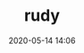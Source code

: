 ---
# FILENAME : please use your OpenClassrooms's name, available in your url.
# Example: https://openclassrooms.com/membres/celinemartinet
# must be the name of your file. If file name is celinemartinet.md, title is celinemartinet.
# lowercase, no blank space, Capital case or special character.
title: rudy

# First name or full name
name: Rudy
date: 2020-05-14 14:06

# One line.
# If you need more space, go to the next line and add 4 spaces on the left, as in 'description'.
objective: Je souhaite donc aujourd’hui me spécialiser en iOS et peut-être devenir à l’avenir free-lance.
short_description: J'aime la technologie depuis toujours, je souhaite travailler dans ce domaine. 

# Ne modifiez pas le paramètre 'template', seulement la description
template: students
description:
    Je m'appelle Rudy, j'ai 26 ans, suite a un parcours d'étude et de travail compliquer, je suis ici afin de pouvoir développer de nouvelles compétences. Si possible, j'aimerais pouvoir travailler en free-lance afin d'être libre dans ma vie professionnelle.

# image must be located in content/images/students
# name should be the same as this file. Eg: celinemartinet.png
image: rudy.png

# Change this to True when you do you pull request.
public: True

# You need to keep the exact same structure for each new project.
projects:
  - title: Présentez-vous !
    description: Une présentation de moi-même et un lien vers mon Workplace.
    # Create a new repository for your images. Name it the same as your nickname and profile picture.
    # Image must be here: content/images/students/yourrepo/project1.png
    image: rudy/projet_1.png
    link: https://openclassrooms.workplace.com/profile.php?id=100050792199467
    # 'true' makes it fully available.
    # 'false' will add a black layer on the picture. IT WILL BE PUBLIC!
    finished: true
  - title: Intégrez la communauté !
    description: Modifier un projet Open Source pour comprendre le fonctionnement de Git, de Github et des pull requests. 
    image: rudy/projet_2.png
    link: https://github.com/Rudy-zev/community
    finished: true
---